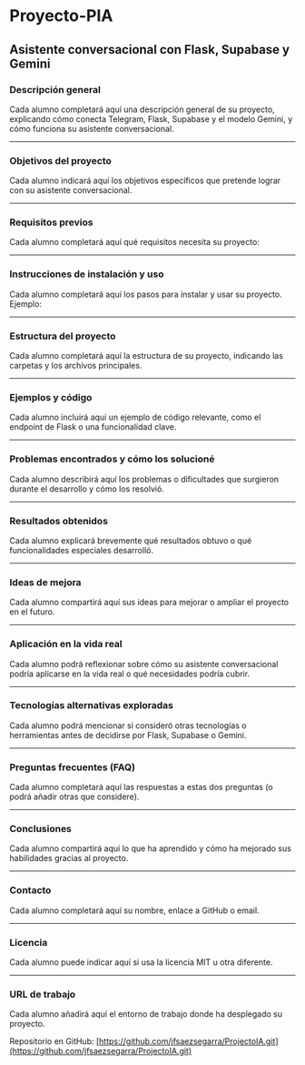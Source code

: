 # Proyecto-PIA
## Asistente conversacional con Flask, Supabase y Gemini

### Descripción general
Cada alumno completará aquí una descripción general de su proyecto, explicando cómo conecta Telegram, Flask, Supabase y el modelo Gemini, y cómo funciona su asistente conversacional.

---

### Objetivos del proyecto
Cada alumno indicará aquí los objetivos específicos que pretende lograr con su asistente conversacional.

---

### Requisitos previos
Cada alumno completará aquí qué requisitos necesita su proyecto:


---

### Instrucciones de instalación y uso
Cada alumno completará aquí los pasos para instalar y usar su proyecto. Ejemplo:

---

### Estructura del proyecto
Cada alumno completará aquí la estructura de su proyecto, indicando las carpetas y los archivos principales.

---

### Ejemplos y código
Cada alumno incluirá aquí un ejemplo de código relevante, como el endpoint de Flask o una funcionalidad clave.

---

### Problemas encontrados y cómo los solucioné
Cada alumno describirá aquí los problemas o dificultades que surgieron durante el desarrollo y cómo los resolvió.

---

### Resultados obtenidos
Cada alumno explicará brevemente qué resultados obtuvo o qué funcionalidades especiales desarrolló.

---

### Ideas de mejora
Cada alumno compartirá aquí sus ideas para mejorar o ampliar el proyecto en el futuro.

---

### Aplicación en la vida real
Cada alumno podrá reflexionar sobre cómo su asistente conversacional podría aplicarse en la vida real o qué necesidades podría cubrir.

---

### Tecnologías alternativas exploradas
Cada alumno podrá mencionar si consideró otras tecnologías o herramientas antes de decidirse por Flask, Supabase o Gemini.

---

### Preguntas frecuentes (FAQ)
Cada alumno completará aquí las respuestas a estas dos preguntas (o podrá añadir otras que considere).

---

### Conclusiones
Cada alumno compartirá aquí lo que ha aprendido y cómo ha mejorado sus habilidades gracias al proyecto.

---

### Contacto
Cada alumno completará aquí su nombre, enlace a GitHub o email.

---

### Licencia
Cada alumno puede indicar aquí si usa la licencia MIT u otra diferente.

---

### URL de trabajo
Cada alumno añadirá aquí el entorno de trabajo donde ha desplegado su proyecto.

Repositorio en GitHub: [https://github.com/jfsaezsegarra/ProjectoIA.git](https://github.com/jfsaezsegarra/ProjectoIA.git)





